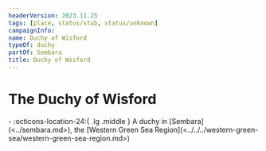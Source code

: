 ```yaml
---
headerVersion: 2023.11.25
tags: [place, status/stub, status/unknown]
campaignInfo:
name: Duchy of Wisford
typeOf: duchy
partOf: Sembara
title: Duchy of Wisford
---
```

# The Duchy of Wisford
<div class="grid cards ext-narrow-margin ext-one-column" markdown>
-    :octicons-location-24:{ .lg .middle } A duchy in [Sembara](<../sembara.md>), the [Western Green Sea Region](<../../../western-green-sea/western-green-sea-region.md>)  
</div>







